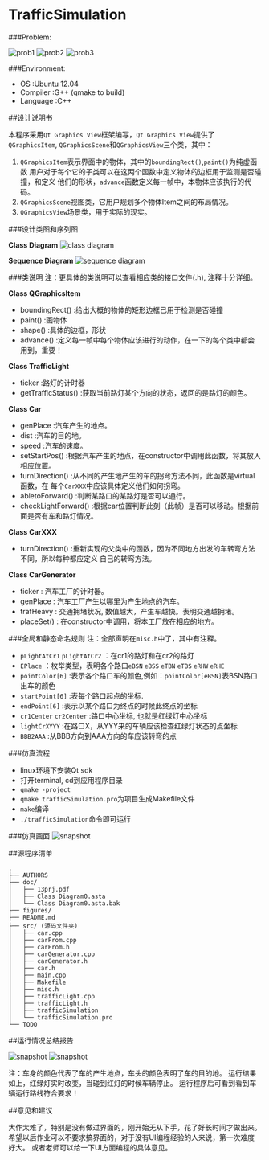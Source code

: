 TrafficSimulation
=================

###Problem:

![prob1](https://raw.github.com/Universefei/feinote/master/curriculum/OOT/trafficSimulation/figures/prob1.png)
![prob2](https://raw.github.com/Universefei/feinote/master/curriculum/OOT/trafficSimulation/figures/prob2.png)
![prob3](https://raw.github.com/Universefei/feinote/master/curriculum/OOT/trafficSimulation/figures/prob3.png)


###Environment:
* OS        :Ubuntu 12.04
* Compiler  :G++ (qmake to build)
* Language  :C++

##设计说明书

本程序采用`Qt Graphics View`框架编写，`Qt Graphics View`提供了 `QGraphicsItem`,
`QGraphicsScene`和`QGraphicsView`三个类，其中：

1. `QGraphicsItem`表示界面中的物体，其中的`boundingRect()`,`paint()`为纯虚函数
   用户对于每个它的子类可以在这两个函数中定义物体的边框用于监测是否碰撞，和定义
   他们的形状，`advance`函数定义每一帧中，本物体应该执行的代码。
2. `QGraphicsScene`视图类，它用户规划多个物体Item之间的布局情况。
3. `QGraphicsView`场景类，用于实际的现实。

###设计类图和序列图

**Class Diagram**
![class diagram](https://raw.github.com/Universefei/feinote/master/curriculum/OOT/trafficSimulation/figures/Class%20diagram.png)

**Sequence Diagram**
![sequence diagram](https://raw.github.com/Universefei/feinote/master/curriculum/OOT/trafficSimulation/figures/Sequence%20Diagram.png)


###类说明
注：更具体的类说明可以查看相应类的接口文件(.h), 注释十分详细。

**Class QGraphicsItem**
* boundingRect() :给出大概的物体的矩形边框已用于检测是否碰撞
* paint() :画物体
* shape() :具体的边框，形状
* advance() :定义每一帧中每个物体应该进行的动作，在一下的每个类中都会用到，重要！

**Class TrafficLight**
* ticker :路灯的计时器
* getTrafficStatus() :获取当前路灯某个方向的状态，返回的是路灯的颜色。

**Class Car**
* genPlace :汽车产生的地点。
* dist :汽车的目的地。
* speed :汽车的速度。
* setStartPos() :根据汽车产生的地点，在constructor中调用此函数，将其放入相应位置。
* turnDirection() :从不同的产生地产生的车的拐弯方法不同，此函数是virtual函数，在
                   每个`CarXXX`中应该具体定义他们如何拐弯。
* abletoForward() :判断某路口的某路灯是否可以通行。
* checkLightForward() :根据car位置判断此刻（此帧）是否可以移动。根据前面是否有车和路灯情况。

**Class CarXXX**
* turnDirection() :重新实现的父类中的函数，因为不同地方出发的车转弯方法不同，所以每种都应定义
                   自己的转弯方法。

**Class CarGenerator**
* ticker : 汽车工厂的计时器。
* genPlace : 汽车工厂产生以哪里为产生地点的汽车。
* trafHeavy : 交通拥堵状况, 数值越大，产生车越快。表明交通越拥堵。
* placeSet() : 在constructor中调用，将本工厂放在相应的地方。


###全局和静态命名规则
注：全部声明在`misc.h`中了，其中有注释。

* `pLightAtCr1` `pLightAtCr2` ：在cr1的路灯和在cr2的路灯
* `EPlace` ：枚举类型，表明各个路口`eBSN` `eBSS` `eTBN` `eTBS` `eRHW` `eRHE`
* `pointColor[6]` :表示各个路口车的颜色,例如：`pointColor[eBSN]`表BSN路口出车的颜色
* `startPoint[6]` :表每个路口起点的坐标.
* `endPoint[6]` :表示以某个路口为终点的时候此终点的坐标
* `cr1Center` `cr2Center` :路口中心坐标, 也就是红绿灯中心坐标
* `lightCrXYYY` :在路口X，从YYY来的车辆应该检查红绿灯状态的点坐标
* `BBB2AAA` :从BBB方向到AAA方向的车应该转弯的点


###仿真流程

* linux环境下安装Qt sdk
* 打开terminal, cd到应用程序目录
* `qmake -project`
* `qmake trafficSimulation.pro`为项目生成Makefile文件
* `make`编译
* `./trafficSimulation`命令即可运行

###仿真画面
![snapshot](https://raw.github.com/Universefei/feinote/master/curriculum/OOT/trafficSimulation/figures/snapshoot1.png)

##源程序清单

```
.
├── AUTHORS
├── doc/
│   ├── 13prj.pdf
│   ├── Class Diagram0.asta
│   └── Class Diagram0.asta.bak
├── figures/
├── README.md
├── src/ (源码文件夹)
│   ├── car.cpp
│   ├── carFrom.cpp
│   ├── carFrom.h
│   ├── carGenerator.cpp
│   ├── carGenerator.h
│   ├── car.h
│   ├── main.cpp
│   ├── Makefile
│   ├── misc.h
│   ├── trafficLight.cpp
│   ├── trafficLight.h
│   ├── trafficSimulation
│   └── trafficSimulation.pro
└── TODO
```

##运行情况总结报告

![snapshot](https://raw.github.com/Universefei/feinote/master/curriculum/OOT/trafficSimulation/figures/snapshoot1.png)
![snapshot](https://raw.github.com/Universefei/feinote/master/curriculum/OOT/trafficSimulation/figures/snapshot2.png)

注：车身的颜色代表了车的产生地点，车头的颜色表明了车的目的地。
运行结果如上，红绿灯实时改变，当碰到红灯的时候车辆停止。
运行程序后可看到看到车辆运行路线符合要求！



##意见和建议

大作太难了，特别是没有做过界面的，刚开始无从下手，花了好长时间才做出来。
希望以后作业可以不要求搞界面的，对于没有UI编程经验的人来说，第一次难度好大。
或者老师可以给一下UI方面编程的具体意见。

